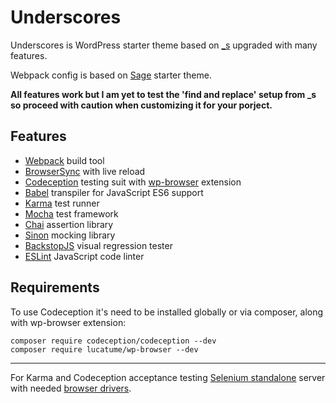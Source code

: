 # Underscores
Underscores is WordPress starter theme based on [_s](https://github.com/Automattic/_s) upgraded with many features.

Webpack config is based on [Sage](https://github.com/roots/sage) starter theme.

**All features work but I am yet to test the 'find and replace' setup from _s so proceed with caution when customizing it for your porject.**

## Features
* [Webpack](https://webpack.js.org/)  build tool
* [BrowserSync](https://browsersync.io/) with live reload
* [Codeception](http://codeception.com/) testing suit with [wp-browser](https://github.com/lucatume/wp-browser) extension
* [Babel](https://babeljs.io/) transpiler for JavaScript ES6 support
* [Karma](http://karma-runner.github.io/1.0/index.html) test runner
* [Mocha](https://mochajs.org/) test framework
* [Chai](http://chaijs.com/) assertion library
* [Sinon](http://sinonjs.org/) mocking library
* [BackstopJS](https://garris.github.io/BackstopJS/) visual regression tester
* [ESLint](http://eslint.org/) JavaScript code linter

## Requirements
To use Codeception it's need to be installed globally or via composer, along with wp-browser extension:
```
composer require codeception/codeception --dev
composer require lucatume/wp-browser --dev
```

---
For Karma and Codeception acceptance testing [Selenium standalone](http://docs.seleniumhq.org/docs/03_webdriver.jsp#running-standalone-selenium-server-for-use-with-remotedrivers) server with needed [browser drivers](http://docs.seleniumhq.org/docs/03_webdriver.jsp#selenium-webdriver-s-drivers).
